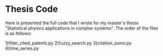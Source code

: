 # Thesis Code

Here is presented the full code that I wrote for my master's thesis "Statistical physics applications in complex systems".
The order of the files is as follows:

1)filter_cited_patents.py
2)fuzzy_search.py
3)citation_sums.py
4)time_series.py
